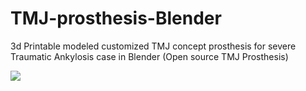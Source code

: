 # TMJ-prosthesis-Blender
3d Printable modeled customized TMJ concept prosthesis for severe Traumatic Ankylosis case in Blender
(Open source TMJ Prosthesis)

![](https://github.com/basharbme/TMJ-prosthesis-Blender/blob/master/IMAGES%20blender/99998898.PNG)
